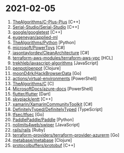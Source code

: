 # 2021-02-05

1. [TheAlgorithms/C-Plus-Plus](https://github.com/TheAlgorithms/C-Plus-Plus "Collection of various algorithms in mathematics, machine learning, computer science and physics implemented in C++ for educational purposes.") [C++]
2. [Serial-Studio/Serial-Studio](https://github.com/Serial-Studio/Serial-Studio "Multi-purpose serial data visualization & processing program") [C++]
3. [google/googletest](https://github.com/google/googletest "Googletest - Google Testing and Mocking Framework") [C++]
4. [eugeneyan/applied-ml](https://github.com/eugeneyan/applied-ml "📚 Papers & tech blogs by companies sharing their work on data science & machine learning in production.") 
5. [TheAlgorithms/Python](https://github.com/TheAlgorithms/Python "All Algorithms implemented in Python") [Python]
6. [microsoft/PowerToys](https://github.com/microsoft/PowerToys "Windows system utilities to maximize productivity") [C#]
7. [jasontaylordev/CleanArchitecture](https://github.com/jasontaylordev/CleanArchitecture "Clean Architecture Solution Template for Angular 10 and .NET 5") [C#]
8. [terraform-aws-modules/terraform-aws-vpc](https://github.com/terraform-aws-modules/terraform-aws-vpc "Terraform module which creates VPC resources on AWS") [HCL]
9. [trekhleb/javascript-algorithms](https://github.com/trekhleb/javascript-algorithms "📝 Algorithms and data structures implemented in JavaScript with explanations and links to further readings") [JavaScript]
10. [penpot/penpot](https://github.com/penpot/penpot "Penpot - The Open-Source prototyping tool") [Clojure]
11. [moonD4rk/HackBrowserData](https://github.com/moonD4rk/HackBrowserData "Decrypt passwords/cookies/history/bookmarks from the browser. 一款可全平台运行的浏览器数据导出解密工具。") [Go]
12. [actions/virtual-environments](https://github.com/actions/virtual-environments "GitHub Actions virtual environments") [PowerShell]
13. [TheAlgorithms/C](https://github.com/TheAlgorithms/C "Collection of various algorithms in mathematics, machine learning, computer science, physics, etc implemented in C for educational purposes.") [C]
14. [MicrosoftDocs/azure-docs](https://github.com/MicrosoftDocs/azure-docs "Open source documentation of Microsoft Azure") [PowerShell]
15. [flutter/flutter](https://github.com/flutter/flutter "Flutter makes it easy and fast to build beautiful apps for mobile and beyond.") [Dart]
16. [skypjack/entt](https://github.com/skypjack/entt "Gaming meets modern C++ - a fast and reliable entity component system (ECS) and much more") [C++]
17. [xamarin/XamarinCommunityToolkit](https://github.com/xamarin/XamarinCommunityToolkit "The Xamarin Community Toolkit is a collection of Animations, Behaviors, Converters, and Effects for mobile development with Xamarin.Forms. It simplifies and demonstrates common developer tasks building iOS, Android, and UWP apps with Xamarin.Forms.") [C#]
18. [DefinitelyTyped/DefinitelyTyped](https://github.com/DefinitelyTyped/DefinitelyTyped "The repository for high quality TypeScript type definitions.") [TypeScript]
19. [tfsec/tfsec](https://github.com/tfsec/tfsec "🔒🌍 Security scanner for your Terraform code") [Go]
20. [PaddlePaddle/Paddle](https://github.com/PaddlePaddle/Paddle "PArallel Distributed Deep LEarning: Machine Learning Framework from Industrial Practice （『飞桨』核心框架，深度学习&机器学习高性能单机、分布式训练和跨平台部署）") [Python]
21. [nolimits4web/swiper](https://github.com/nolimits4web/swiper "Most modern mobile touch slider with hardware accelerated transitions") [JavaScript]
22. [rails/rails](https://github.com/rails/rails "Ruby on Rails") [Ruby]
23. [terraform-providers/terraform-provider-azurerm](https://github.com/terraform-providers/terraform-provider-azurerm "Terraform provider for Azure Resource Manager") [Go]
24. [metabase/metabase](https://github.com/metabase/metabase "The simplest, fastest way to get business intelligence and analytics to everyone in your company 😋") [Clojure]
25. [protocolbuffers/protobuf](https://github.com/protocolbuffers/protobuf "Protocol Buffers - Google's data interchange format") [C++]
